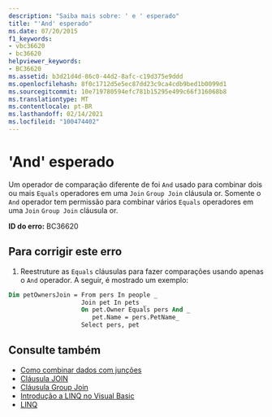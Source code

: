 ```yaml
---
description: "Saiba mais sobre: ' e ' esperado"
title: "'And' esperado"
ms.date: 07/20/2015
f1_keywords:
- vbc36620
- bc36620
helpviewer_keywords:
- BC36620
ms.assetid: b3d21d4d-86c0-44d2-8afc-c19d375e9ddd
ms.openlocfilehash: 8f0c1712d5e5ec87dd23c9ca4cdb9bed1b0099d1
ms.sourcegitcommit: 10e719780594efc781b15295e499c66f316068b8
ms.translationtype: MT
ms.contentlocale: pt-BR
ms.lasthandoff: 02/14/2021
ms.locfileid: "100474402"
---
```

# <a name="and-expected"></a>'And' esperado

Um operador de comparação diferente de foi `And` usado para combinar dois ou mais `Equals` operadores em uma `Join` `Group Join` cláusula or. Somente o `And` operador tem permissão para combinar vários `Equals` operadores em uma `Join` `Group Join` cláusula or.  
  
 **ID do erro:** BC36620  
  
## <a name="to-correct-this-error"></a>Para corrigir este erro  
  
1. Reestruture as `Equals` cláusulas para fazer comparações usando apenas o `And` operador. A seguir, é mostrado um exemplo:  
  
```vb  
Dim petOwnersJoin = From pers In people _  
                    Join pet In pets _  
                    On pet.Owner Equals pers And _  
                       pet.Name = pers.PetName_  
                    Select pers, pet  
```  
  
## <a name="see-also"></a>Consulte também

- [Como combinar dados com junções](../programming-guide/language-features/linq/how-to-combine-data-with-linq-by-using-joins.md)
- [Cláusula JOIN](../language-reference/queries/join-clause.md)
- [Cláusula Group Join](../language-reference/queries/group-join-clause.md)
- [Introdução a LINQ no Visual Basic](../programming-guide/language-features/linq/introduction-to-linq.md)
- [LINQ](../programming-guide/language-features/linq/index.md)
